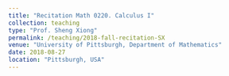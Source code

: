 ```yaml
---
title: "Recitation Math 0220. Calculus I"
collection: teaching
type: "Prof. Sheng Xiong"
permalink: /teaching/2018-fall-recitation-SX
venue: "University of Pittsburgh, Department of Mathematics"
date: 2018-08-27
location: "Pittsburgh, USA"
---
```






